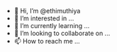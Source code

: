 - 👋 Hi, I’m @ethimuthiya
- 👀 I’m interested in ...
- 🌱 I’m currently learning ...
- 💞️ I’m looking to collaborate on ...
- 📫 How to reach me ...

<!---
ethimuthiya/ethimuthiya is a ✨ special ✨ repository because its `README.md` (this file) appears on your GitHub profile.
You can click the Preview link to take a look at your changes.
--->
